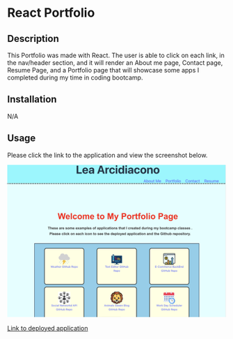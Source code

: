 # React Portfolio 
## Description
This Portfolio was made with React. The user is able to click on each link, in the nav/header section, and it will render an About me page, Contact page, Resume Page, and a Portfolio page that will showcase some apps I completed during my time in coding bootcamp. 

## Installation
N/A

## Usage
Please click the link to the application and view the screenshot below. 

![Screenshot of app](<src/assets/App Screenshot.png>)

[Link to deployed application](https://pwa-text-editor-qnew.onrender.com)

